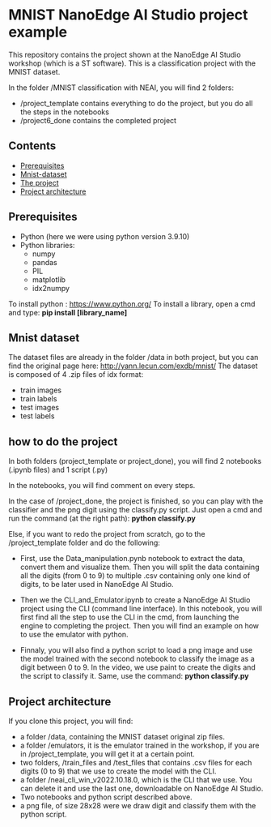 ﻿# MNIST NanoEdge AI Studio project example

This repository contains the project shown at the NanoEdge AI Studio workshop (which is a ST software). This is a classification project with the MNIST dataset.

In the folder /MNIST classification with NEAI, you will find 2 folders:
* /project_template contains everything to do the project, but you do all the steps in the notebooks
* /project6_done contains the completed project


## Contents
- [Prerequisites](#prerequisites)
- [Mnist-dataset](#mnist-dataset)
- [The project](#description-of-the-project)
- [Project architecture](#project-architecture)

## Prerequisites

* Python (here we were using python version 3.9.10)
* Python libraries:
	* numpy 
	* pandas
	* PIL
	* matplotlib
	* idx2numpy

To install python : https://www.python.org/
To install a library, open a cmd and type: **pip install [library_name]**


## Mnist dataset

The dataset files are already in the folder /data in both project, but you can find the original page here: http://yann.lecun.com/exdb/mnist/
The dataset is composed of 4 .zip files of idx format:
* train images
* train labels
* test images
* test labels

## how to do the project

In both folders (project_template or project_done), you will find 2 notebooks (.ipynb files) and 1 script (.py)

In the notebooks, you will find comment on every steps.

In the case of /project_done, the project is finished, so you can play with the classifier and the png digit using the classify.py script. Just open a cmd and run the command (at the right path): **python classify.py**

Else, if you want to redo the project from scratch, go to the /project_template folder and do the following:

* First, use the Data_manipulation.pynb notebook to extract the data, convert them and visualize them. Then you will split the data containing all the digits (from 0 to 9) to multiple .csv containing only one kind of digits, to be later used in NanoEdge AI Studio.

* Then we the CLI_and_Emulator.ipynb to create a NanoEdge AI Studio project using the CLI (command line interface). In this notebook, you will first find all the step to use the CLI in the cmd, from launching the engine to completing the project. Then you will find an example on how to use the emulator with python.

* Finnaly, you will also find a python script to load a png image and use the model trained with the second notebook to classify the image as a digit between 0 to 9. In the video, we use paint to create the digits and the script to classify it. Same, use the command: **python classify.py**

## Project architecture

If you clone this project, you will find:
 * a folder /data, containing the MNIST dataset original zip files.
 * a folder /emulators, it is the emulator trained in the workshop, if you are in /project_template, you will get it at a certain point.
 * two folders, /train_files and /test_files that contains .csv files for each digits (0 to 9) that we use to create the model with the CLI.
 * a folder /neai_cli_win_v2022.10.18.0, which is the CLI that we use. You can delete it and use the last one, downloadable on NanoEdge AI Studio.
 * Two notebooks and python script described above.
 * a png file, of size 28x28 were we draw digit and classify them with the python script.


